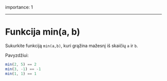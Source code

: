 importance: 1

---

# Funkcija min(a, b)

Sukurkite funkciją `min(a,b)`, kuri grąžina mažesnį iš skaičių `a` ir `b`.

Pavyzdžiui:

```js
min(2, 5) == 2
min(3, -1) == -1
min(1, 1) == 1
```

